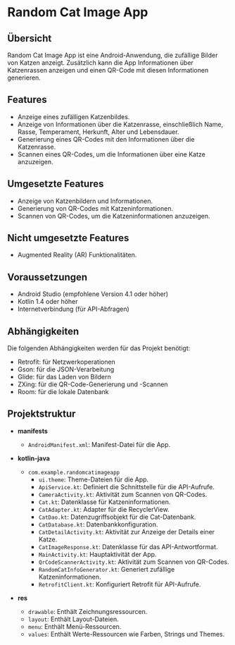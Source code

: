 # Random Cat Image App

## Übersicht

Random Cat Image App ist eine Android-Anwendung, die zufällige Bilder von Katzen anzeigt. Zusätzlich kann die App Informationen über Katzenrassen anzeigen und einen QR-Code mit diesen Informationen generieren. 

## Features

- Anzeige eines zufälligen Katzenbildes.
- Anzeige von Informationen über die Katzenrasse, einschließlich Name, Rasse, Temperament, Herkunft, Alter und Lebensdauer.
- Generierung eines QR-Codes mit den Informationen über die Katzenrasse.
- Scannen eines QR-Codes, um die Informationen über eine Katze anzuzeigen.

## Umgesetzte Features

- Anzeige von Katzenbildern und Informationen.
- Generierung von QR-Codes mit Katzeninformationen.
- Scannen von QR-Codes, um die Katzeninformationen anzuzeigen.

## Nicht umgesetzte Features

- Augmented Reality (AR) Funktionalitäten.

## Voraussetzungen

- Android Studio (empfohlene Version 4.1 oder höher)
- Kotlin 1.4 oder höher
- Internetverbindung (für API-Abfragen)

## Abhängigkeiten

Die folgenden Abhängigkeiten werden für das Projekt benötigt:

- Retrofit: für Netzwerkoperationen
- Gson: für die JSON-Verarbeitung
- Glide: für das Laden von Bildern
- ZXing: für die QR-Code-Generierung und -Scannen
- Room: für die lokale Datenbank
  
## Projektstruktur

- **manifests**
  - `AndroidManifest.xml`: Manifest-Datei für die App.

- **kotlin-java**
  - `com.example.randomcatimageapp`
    - `ui.theme`: Theme-Dateien für die App.
    - `ApiService.kt`: Definiert die Schnittstelle für die API-Aufrufe.
    - `CameraActivity.kt`: Aktivität zum Scannen von QR-Codes.
    - `Cat.kt`: Datenklasse für Katzeninformationen.
    - `CatAdapter.kt`: Adapter für die RecyclerView.
    - `CatDao.kt`: Datenzugriffsobjekt für die Cat-Datenbank.
    - `CatDatabase.kt`: Datenbankkonfiguration.
    - `CatDetailActivity.kt`: Aktivität zur Anzeige der Details einer Katze.
    - `CatImageResponse.kt`: Datenklasse für das API-Antwortformat.
    - `MainActivity.kt`: Hauptaktivität der App.
    - `QrCodeScannerActivity.kt`: Aktivität zum Scannen von QR-Codes.
    - `RandomCatInfoGenerator.kt`: Generiert zufällige Katzeninformationen.
    - `RetrofitClient.kt`: Konfiguriert Retrofit für API-Aufrufe.

- **res**
  - `drawable`: Enthält Zeichnungsressourcen.
  - `layout`: Enthält Layout-Dateien.
  - `menu`: Enthält Menü-Ressourcen.
  - `values`: Enthält Werte-Ressourcen wie Farben, Strings und Themes.
